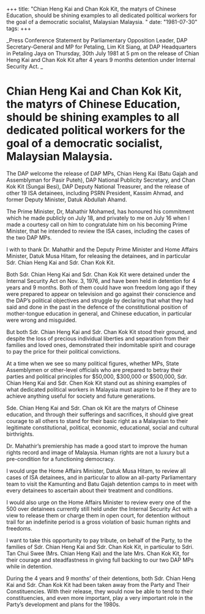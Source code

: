 +++ 
title: "Chian Heng Kai and Chan Kok Kit, the matyrs of Chinese Education, should be shining examples to all dedicated political workers for the goal of a democratic socialist, Malaysian Malaysia.	"
date: "1981-07-30"
tags:
+++

_Press Conference Statement by Parliamentary Opposition Leader, DAP Secretary-General and MP for Petaling, Lim Kit Siang, at DAP Headquarters in Petaling Jaya on Thursday, 30th July 1981 at 5 pm on the release of Chian Heng Kai and Chan Kok Kit after 4 years 9 months detention under Internal Security Act.	_			

# Chian Heng Kai and Chan Kok Kit, the matyrs of Chinese Education, should be shining examples to all dedicated political workers for the goal of a democratic socialist, Malaysian Malaysia.
						
The DAP welcome the release of DAP MPs, Chian Heng Kai (Batu Gajah and Assemblyman for Pasir Puteh), DAP National Publicity Secretary, and Chan Kok Kit (Sungai Besi), DAP Deputy National Treasurer, and the release of other 19 ISA detainees, including PSRN President, Kassim Ahmad, and former Deputy Minister, Datuk Abdullah Ahamd.</u>

The Prime Minister, Dr, Mahathir Mohamed, has honoured his commitment which he made publicly on July 18, and privately to me on July 16 when I made a courtesy call on him to congratulate him on his becoming Prime Minister, that he intended to review the ISA cases, including the cases of the two DAP MPs.

I with to thank Dr. Mahathir and the Deputy Prime Minister and Home Affairs Minister, Datuk Musa Hitam, for releasing the detainees, and in particular Sdr. Chian Heng Kai and Sdr. Chan Kok Kit.

Both Sdr. Chian Heng Kai and Sdr. Chan Kok Kit were detained under the Internal Security Act on Nov. 3, 1976, and have been held in detention for 4 years and 9 months. Both of them could have won freedom long ago if they were prepared to appear on television and go against their conscience and the DAP’s political objectives and struggle by declaring that what they had said and done in the past in the defence of the constitutional position of mother-tongue education in general, and Chinese education, in particular were wrong and misguided.

But both Sdr. Chian Heng Kai and Sdr. Chan Kok Kit stood their ground, and despite the loss of precious individual liberties and separation from their families and loved ones, demonstrated their indomitable spirit and courage to pay the price for their political convictions.

At a time when we see so many political figures, whether MPs, State Assemblymen or other-level officials who are prepared to betray their parties and political principles for $50,000, $300,000 or $500,000, Sdr. Chian Heng Kai and Sdr. Chen Kok Kit stand out as shining examples of what dedicated political workers in Malaysia must aspire to be if they are to achieve anything useful for society and future generations.

Sde. Chian Heng Kai and Sdr. Chan ok Kit are the matyrs of Chinese education, and through their sufferings and sacrifices, it should give great courage to all others to stand for their basic right as a Malaysian to their legitimate constitutional, political, economic, educational, social and cultural birthrights.

Dr. Mahathir’s premiership has made a good start to improve the human rights record and image of Malaysia. Human rights are not a luxury but a pre-condition for a functioning democracy.

I would urge the Home Affairs Minister, Datuk Musa Hitam, to review all cases of ISA detainees, and in particular to allow an all-party Parliamentary team to visit the Kamunting and Batu Gajah detention camps to in meet with every detainees to ascertain about their treatment and conditions.

I would also urge on the Home Affairs Minister to review every one of the 500 over detainees currently still held under the Internal Security Act with a view to release them or charge them in open court, for detention without trail for an indefinite period is a gross violation of basic human rights and freedoms.

 I want to take this opportunity to pay tribute, on behalf of the Party, to the families of Sdr. Chian Heng Kai and Sdr. Chan Kok Kit, in particular to Sdri. Tan Chui Swee (Mrs. Chian Heng Kai) and the late Mrs. Chan Kok Kit, for their courage and steadfastness in giving full backing to our two DAP MPs while in detention.

During the 4 years and 9 months’ of their detentions, both Sdr. Chian Heng Kai and Sdr. Chan Kok Kit had been taken away from the Party and Their Constituencies. With their release, they would now be able to tend to their constituencies, and even more important, play a very important role in the Party’s development and plans for the 1980s.
 
